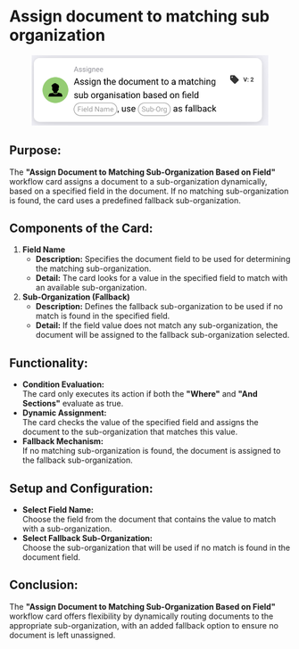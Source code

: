 # Assign document to matching sub organization

<figure><img src="../../../../.gitbook/assets/image (303).png" alt="" width="563"><figcaption></figcaption></figure>

## **Purpose:**

The **"Assign Document to Matching Sub-Organization Based on Field"** workflow card assigns a document to a sub-organization dynamically, based on a specified field in the document. If no matching sub-organization is found, the card uses a predefined fallback sub-organization.

## **Components of the Card:**

1. **Field Name**
   * **Description:** Specifies the document field to be used for determining the matching sub-organization.
   * **Detail:** The card looks for a value in the specified field to match with an available sub-organization.
2. **Sub-Organization (Fallback)**
   * **Description:** Defines the fallback sub-organization to be used if no match is found in the specified field.
   * **Detail:** If the field value does not match any sub-organization, the document will be assigned to the fallback sub-organization selected.

## **Functionality:**

* **Condition Evaluation:**\
  The card only executes its action if both the **"Where"** and **"And Sections"** evaluate as true.
* **Dynamic Assignment:**\
  The card checks the value of the specified field and assigns the document to the sub-organization that matches this value.
* **Fallback Mechanism:**\
  If no matching sub-organization is found, the document is assigned to the fallback sub-organization.

## **Setup and Configuration:**

* **Select Field Name:**\
  Choose the field from the document that contains the value to match with a sub-organization.
* **Select Fallback Sub-Organization:**\
  Choose the sub-organization that will be used if no match is found in the document field.

## **Conclusion:**

The **"Assign Document to Matching Sub-Organization Based on Field"** workflow card offers flexibility by dynamically routing documents to the appropriate sub-organization, with an added fallback option to ensure no document is left unassigned.
